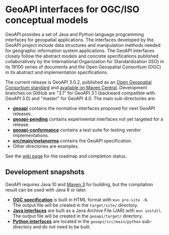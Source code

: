 # GeoAPI interfaces for OGC/ISO conceptual models

GeoAPI provides a set of Java and Python language programming interfaces for geospatial applications.
The interfaces developed by the GeoAPI project include data structures and manipulation methods needed
for geographic information system applications. The GeoAPI interfaces closely follow the abstract models
and concrete specifications published collaboratively by the International Organization for Standardization (ISO)
in its 19100 series of documents and the Open Geospatial Consortium (OGC) in its abstract and implementation specifications.

The current release is GeoAPI 3.0.2, published as an
[Open Geospatial Consortium standard](http://www.opengeospatial.org/standards/geoapi/) and
[available on Maven Central](http://search.maven.org/#artifactdetails%7Corg.opengis%7Cgeoapi%7C3.0.2%7Cbundle).
Development branches on GitHub are "3.1" for GeoAPI 3.1 (backward compatible with GeoAPI 3.0)
and "master" for GeoAPI 4.0. The main sub-directories are:

* **[geoapi](https://github.com/opengeospatial/geoapi/tree/master/geoapi)**
  contains the normative interfaces proposed for next GeoAPI releases.
* **[geoapi-pending](https://github.com/opengeospatial/geoapi/tree/master/geoapi-pending)**
  contains experimental interfaces not yet targeted for a release.
* **[geoapi-conformance](https://github.com/opengeospatial/geoapi/tree/master/geoapi-conformance)**
  contains a test suite for testing vendor implementations.
* **[src/main/metanorma](https://github.com/opengeospatial/geoapi/tree/master/src/main/metanorma)**
  contains the GeoAPI specification.
* Other directories are examples.

See the [wiki page](https://github.com/opengeospatial/geoapi/wiki) for the roadmap and completion status.


## Development snapshots

GeoAPI requires Java 10 and [Maven 3](http://maven.apache.org) for building,
but the compilation result can be used with Java 8 or later.

* **[OGC specification](https://opengeospatial.github.io/ogcna-auto-review/23-016.html)**
  is built in HTML format with `mvn pre-site -N`.\
  The output file will be created in the `target/site/` directory.
* **[Java interfaces](http://www.geoapi.org/snapshot/javadoc/index.html)**
  are built as a Java Archive File (JAR) with `mvn install`.\
  The output file will be created in the `geoapi/target/` directory.
* **[Python interfaces](http://www.geoapi.org/snapshot/python/index.html)**
  are located in the `geoapi/src/main/python` sub-directory
  and do not need to be built.
